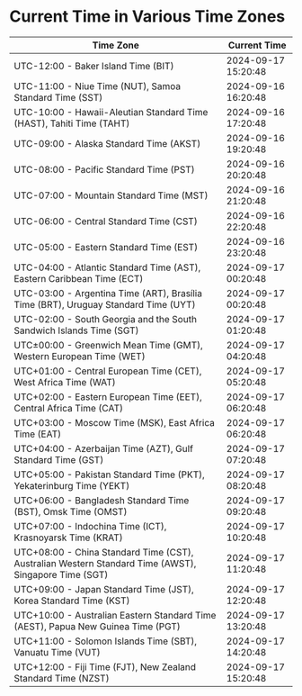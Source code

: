 # Current Time in Various Time Zones

| Time Zone | Current Time |
|-----------|--------------|
| UTC-12:00 - Baker Island Time (BIT) | 2024-09-17 15:20:48 |
| UTC-11:00 - Niue Time (NUT), Samoa Standard Time (SST) | 2024-09-16 16:20:48 |
| UTC-10:00 - Hawaii-Aleutian Standard Time (HAST), Tahiti Time (TAHT) | 2024-09-16 17:20:48 |
| UTC-09:00 - Alaska Standard Time (AKST) | 2024-09-16 19:20:48 |
| UTC-08:00 - Pacific Standard Time (PST) | 2024-09-16 20:20:48 |
| UTC-07:00 - Mountain Standard Time (MST) | 2024-09-16 21:20:48 |
| UTC-06:00 - Central Standard Time (CST) | 2024-09-16 22:20:48 |
| UTC-05:00 - Eastern Standard Time (EST) | 2024-09-16 23:20:48 |
| UTC-04:00 - Atlantic Standard Time (AST), Eastern Caribbean Time (ECT) | 2024-09-17 00:20:48 |
| UTC-03:00 - Argentina Time (ART), Brasília Time (BRT), Uruguay Standard Time (UYT) | 2024-09-17 00:20:48 |
| UTC-02:00 - South Georgia and the South Sandwich Islands Time (SGT) | 2024-09-17 01:20:48 |
| UTC±00:00 - Greenwich Mean Time (GMT), Western European Time (WET) | 2024-09-17 04:20:48 |
| UTC+01:00 - Central European Time (CET), West Africa Time (WAT) | 2024-09-17 05:20:48 |
| UTC+02:00 - Eastern European Time (EET), Central Africa Time (CAT) | 2024-09-17 06:20:48 |
| UTC+03:00 - Moscow Time (MSK), East Africa Time (EAT) | 2024-09-17 06:20:48 |
| UTC+04:00 - Azerbaijan Time (AZT), Gulf Standard Time (GST) | 2024-09-17 07:20:48 |
| UTC+05:00 - Pakistan Standard Time (PKT), Yekaterinburg Time (YEKT) | 2024-09-17 08:20:48 |
| UTC+06:00 - Bangladesh Standard Time (BST), Omsk Time (OMST) | 2024-09-17 09:20:48 |
| UTC+07:00 - Indochina Time (ICT), Krasnoyarsk Time (KRAT) | 2024-09-17 10:20:48 |
| UTC+08:00 - China Standard Time (CST), Australian Western Standard Time (AWST), Singapore Time (SGT) | 2024-09-17 11:20:48 |
| UTC+09:00 - Japan Standard Time (JST), Korea Standard Time (KST) | 2024-09-17 12:20:48 |
| UTC+10:00 - Australian Eastern Standard Time (AEST), Papua New Guinea Time (PGT) | 2024-09-17 13:20:48 |
| UTC+11:00 - Solomon Islands Time (SBT), Vanuatu Time (VUT) | 2024-09-17 14:20:48 |
| UTC+12:00 - Fiji Time (FJT), New Zealand Standard Time (NZST) | 2024-09-17 15:20:48 |
